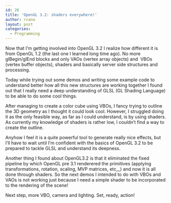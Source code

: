 ```yaml
---
id: 26
title: 'OpenGL 3.2: shaders everywhere!'
author: rcano
layout: post
categories:
  - Programming
---
```

<div style="clear: both; text-align: center;">
</div>

Now that I&#8217;m getting involved into OpenGL 3.2 I realize how different it is from OpenGL 1.2 (the last one I learned long time ago). No more glBegin/glEnd blocks and only VAOs (vertex array objects) and  VBOs (vertex buffer objects), shaders and basically server side structures and processing.

Today while trying out some demos and writing some example code to understand better how all this new structures are working together I found out that I really need a deep understanding of GLSL (GL Shading Language) to be able to do some cool things.

After managing to create a color cube using VBOs, I fancy trying to outline the 3D geometry as I thought it could look cool. However, I struggled doing it as the only feasible way, as far as I could understand, is by using shaders. As currently my knowledge of shaders is rather low, I couldn&#8217;t find a way to create the outline.

Anyhow I feel it is a quite powerful tool to generate really nice effects, but I&#8217;ll have to wait until I&#8217;m confident with the basics of OpenGL 3.2 to be prepared to tackle GLSL and understand its deepness.

Another thing I found about OpenGL3.2 is that it eliminated the fixed pipeline by which OpenGL pre 3.1 renderered the primitives (applying transformations, rotation, scaling, MVP matrices, etc,,,) and now it is all done through shaders. So the next demos I intended to do with VBOs and VAOs is not working just because I need a simple shader to be incorporated to the rendering of the scene!

Next step, more VBO, camera and lighting. Set, ready, action!

